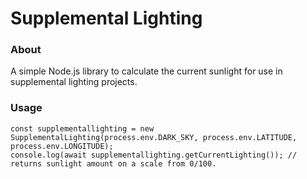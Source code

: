 # Supplemental Lighting
### About
A simple Node.js library to calculate the current sunlight for use in supplemental lighting projects.
### Usage
```
const supplementallighting = new SupplementalLighting(process.env.DARK_SKY, process.env.LATITUDE, process.env.LONGITUDE);
console.log(await supplementallighting.getCurrentLighting()); // returns sunlight amount on a scale from 0/100.
```